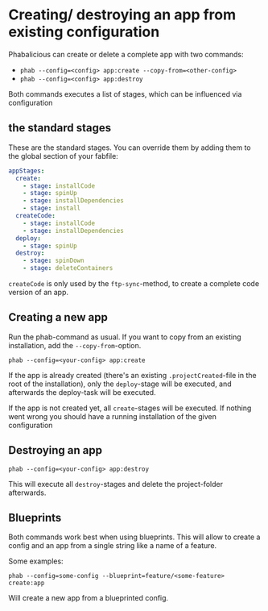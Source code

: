 # Creating/ destroying an app from existing configuration

Phabalicious can create or delete a complete app with two commands:

  * `phab --config=<config> app:create --copy-from=<other-config>`
  * `phab --config=<config> app:destroy`

Both commands executes a list of stages, which can be influenced via configuration

## the standard stages

These are the standard stages. You can override them by adding them to the global section of your fabfile:

```yaml  
appStages:
  create:
    - stage: installCode
    - stage: spinUp
    - stage: installDependencies
    - stage: install
  createCode:
    - stage: installCode
    - stage: installDependencies
  deploy:
    - stage: spinUp
  destroy:
    - stage: spinDown
    - stage: deleteContainers
```

`createCode` is only used by the `ftp-sync`-method, to create a complete code version of an app.

## Creating a new app

Run the phab-command as usual. If you want to copy from an existing installation, add the `--copy-from`-option.

```shell
phab --config=<your-config> app:create
```

If the app is already created (there's an existing `.projectCreated`-file in the root of the installation), only the `deploy`-stage will be executed, and afterwards the deploy-task will be executed.

If the app is not created yet, all `create`-stages will be executed. If nothing went wrong you should have a running installation of the given configuration

## Destroying an app

```shell
phab --config=<your-config> app:destroy
```

This will execute all `destroy`-stages and delete the project-folder afterwards.

## Blueprints

Both commands work best when using blueprints. This will allow to create a config and an app from a single string like a name of a feature.

Some examples:

```shell
phab --config=some-config --blueprint=feature/<some-feature> create:app
```

Will create a new app from a blueprinted config.